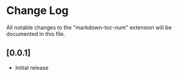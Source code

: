 # Change Log

All notable changes to the "markdown-toc-num" extension will be documented in this file.

## [0.0.1]

- Initial release
